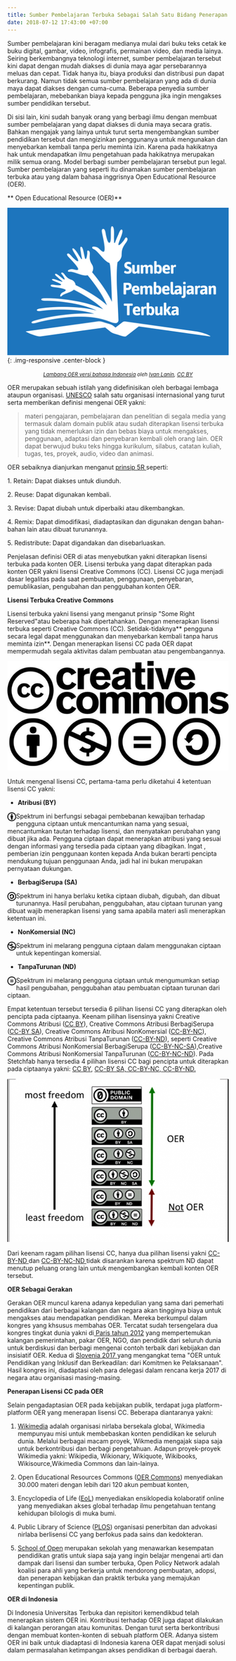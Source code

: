 ```yaml
---
title: Sumber Pembelajaran Terbuka Sebagai Salah Satu Bidang Penerapan Lisensi CC
date: 2018-07-12 17:43:00 +07:00
---
```


Sumber pembelajaran kini beragam medianya mulai dari buku teks cetak ke buku digital, gambar, video, infografis, permainan video, dan media lainya. Seiring berkembangnya teknologi internet, sumber pembelajaran  tersebut kini dapat dengan mudah diakses di dunia maya agar persebarannya meluas dan cepat. Tidak hanya itu, biaya produksi dan distribusi pun dapat berkurang. Namun tidak semua sumber pembelajaran yang ada di dunia maya dapat diakses dengan cuma-cuma. Beberapa penyedia sumber pembelajaran, mebebankan biaya kepada pengguna jika ingin mengakses sumber pendidikan tersebut.

Di sisi lain, kini sudah banyak orang yang berbagi ilmu dengan membuat sumber pembelajaran yang dapat diakses di dunia maya secara gratis. Bahkan mengajak yang lainya untuk turut serta mengembangkan sumber pendidikan tersebut dan mengizinkan penggunanya untuk mengunakan dan menyebarkan kembali tanpa perlu meminta izin. Karena pada hakikatnya hak untuk mendapatkan ilmu pengetahuan pada hakikatnya merupakan milik semua orang. Model berbagi sumber pembelajaran tersebut pun legal. Sumber pembelajaran yang seperti itu dinamakan sumber pembelajaran terbuka atau yang dalam bahasa inggrisnya Open Educational Resource (OER).

\*\* Open Educational Resource (OER)\*\*

![OER_in_Indonesian_Sumber_Pembelajaran_Terbuka_Logo.jpg](/uploads/OER_in_Indonesian_Sumber_Pembelajaran_Terbuka_Logo.jpg){: .img-responsive .center-block }<center><small><i><a href="https://commons.wikimedia.org/wiki/File:OER_in_Indonesian_Sumber_Pembelajaran_Terbuka_Logo.svg">Lambang OER versi bahasa Indonesia</a> oleh <a href="https://commons.wikimedia.org/wiki/User:IvanLanin">Ivan Lanin</a>, <a href="https://creativecommons.org/licenses/by/3.0/deed.en">CC BY</a></i></small></center>

OER merupakan sebuah istilah yang didefinisikan oleh berbagai lembaga ataupun organisasi. [UNESCO](http://http://www.unesco.org/new/en/communication-and-information/access-to-knowledge/open-educational-resources/what-are-open-educational-resources-oers/) salah satu organisasi internasional yang turut serta memberikan definisi mengenai OER yakni:

> materi pengajaran, pembelajaran dan penelitian di segala media yang termasuk dalam domain publik atau sudah diterapkan lisensi terbuka yang tidak memerlukan izin dan bebas biaya untuk mengakses, penggunaan, adaptasi dan penyebaran kembali oleh orang lain. OER dapat berwujud buku teks hingga kurikulum, silabus, catatan kuliah, tugas, tes, proyek, audio, video dan animasi.

OER sebaiknya dianjurkan menganut [prinsip 5R ](http://www.opencontent.org/definition/)seperti:

1\. Retain: Dapat diakses untuk diunduh.

2\. Reuse: Dapat digunakan kembali.

3\. Revise: Dapat diubah untuk diperbaiki atau dikembangkan.

4\. Remix: Dapat dimodifikasi, diadaptasikan dan digunakan dengan bahan-bahan lain atau dibuat turunannya.

5\. Redistribute: Dapat digandakan dan disebarluaskan.

Penjelasan definisi OER di atas menyebutkan yakni diterapkan lisensi terbuka pada konten OER. Lisensi terbuka yang dapat diterapkan pada konten OER yakni lisensi Creative Commons (CC). Lisensi CC juga menjadi dasar legalitas pada saat pembuatan, penggunaan, penyebaran, pemublikasian, pengubahan dan penggubahan konten OER.

**Lisensi Terbuka Creative Commons**

Lisensi terbuka yakni lisensi yang menganut prinsip "Some Right Reserved"atau beberapa hak dipertahankan. Dengan menerapkan lisensi terbuka seperti Creative Commons (CC). Setidak-tidaknya\*\* pengguna secara legal dapat menggunakan dan menyebarkan kembali tanpa harus meminta izin\*\*. Dengan menerapkan lisensi CC pada OER dapat mempermudah segala aktivitas dalam pembuatan atau pengembangannya.

![creative-commons.jpg](/uploads/creative-commons.jpg)

Untuk mengenal lisensi CC, pertama-tama perlu diketahui 4 ketentuan lisensi CC yakni:

- **Atribusi (BY)**

<img style="float: left;" src="/uploads/BY-354f63.png" class="img-responsive" width="20"> 

Spektrum ini berfungsi sebagai pembebanan kewajiban terhadap pengguna ciptaan untuk  mencantumkan nama yang sesuai, mencantumkan tautan terhadap lisensi, dan menyatakan perubahan yang dibuat jika ada. Pengguna ciptaan dapat menerapkan atribusi yang sesuai dengan informasi yang tersedia pada ciptaan yang dibagikan. Ingat , pemberian izin penggunaan konten kepada Anda bukan berarti pencipta mendukung tujuan penggunaan Anda, jadi hal ini bukan merupakan pernyataan dukungan.

 - **BerbagiSerupa (SA)**

<img style="float: left;" src="/uploads/SA.png" class="img-responsive" width="20">

Spektrum ini hanya berlaku ketika ciptaan diubah, digubah, dan dibuat turunannya. Hasil perubahan, penggubahan, atau ciptaan turunan yang dibuat wajib menerapkan lisensi yang sama apabila materi asli menerapkan ketentuan ini.

 - **NonKomersial (NC)**

<img style="float: left;" src="/uploads/NC.png" class="img-responsive" width="20">

Spektrum ini melarang pengguna ciptaan dalam menggunakan ciptaan untuk kepentingan komersial.

- **TanpaTurunan (ND)**

<img style="float: left;" src="/uploads/ND.png" class="img-responsive" width="20"> 

Spektrum ini melarang pengguna ciptaan untuk mengumumkan setiap hasil pengubahan, penggubahan atau pembuatan ciptaan turunan dari ciptaan.

Empat ketentuan tersebut tersedia 6 pilihan lisensi CC yang diterapkan oleh pencipta pada ciptaanya. Keenam pilihan lisensinya  yakni Creative Commons Atribusi ([CC BY](http://creativecommons.org/licenses/by/4.0/deed.id)), Creative Commons Atribusi BerbagiSerupa ([CC-BY SA](http://creativecommons.org/licenses/by-sa/4.0/deed.id)),  Creative Commons Atribusi NonKomersial ([CC-BY-NC](http://creativecommons.org/licenses/by-nc/4.0/deed.id)), Creative Commons Atribusi TanpaTurunan ([CC-BY-ND](http://creativecommons.org/licenses/by-nd/4.0/deed.id)), seperti  Creative Commons Atribusi NonKomersial BerbagiSerupa ([CC-BY-NC-SA](http://creativecommons.org/licenses/by-nc-sa/4.0/deed.id)),Creative Commons Atribusi NonKomersial TanpaTurunan ([CC-BY-NC-ND](http://creativecommons.org/licenses/by-nc-nd/4.0/deed.id)). Pada Stetchfab hanya tersedia 4 pilihan lisensi CC bagi pencipta untuk diterapkan pada ciptaanya yakni: [CC BY](http://creativecommons.org/licenses/by/4.0/deed.id), [CC-BY SA, ](http://creativecommons.org/licenses/by-sa/4.0/deed.id)[CC-BY-NC, ](http://creativecommons.org/licenses/by-nc/4.0/deed.id)[CC-BY-ND. ](http://creativecommons.org/licenses/by-nd/4.0/deed.id)

![oer_cc-by_license-650x479.png](/uploads/oer_cc-by_license-650x479.png)

Dari keenam ragam  pilihan lisensi CC, hanya dua pilihan lisensi yakni [CC-BY-ND   ](http://creativecommons.org/licenses/by-nd/4.0/deed.id)dan [CC-BY-NC-ND ](http://creativecommons.org/licenses/by-nc-nd/4.0/deed.id) tidak disarankan karena spektrum ND dapat menutup peluang orang lain untuk mengembangkan kembali konten OER tersebut.

**OER Sebagai Gerakan**

Gerakan OER  muncul karena adanya kepedulian yang sama dari pemerhati pendidikan dari berbagai kalangan dan negara akan tingginya biaya untuk mengakses atau mendapatkan pendidikan. Mereka berkumpul dalam kongres yang khsusus membahas OER. Tercatat sudah tersengelara dua kongres tingkat dunia yakni di[ Paris tahun 2012](http://http://www.unesco.org/new/en/communication-and-information/access-to-knowledge/open-educational-resources/what-is-the-2012-world-open-educational-resources-congress-and-what-are-its-aims/)  yang mempertemukan kalangan pemerintahan, pakar OER, NGO, dan pendidik dari seluruh dunia untuk berdiskusi dan berbagi mengenai contoh terbaik dari  kebijakan dan insisiatif OER.  Kedua di [Slovenia 2017 ](http://www.oercongress.org/)yang mengangkat tema "OER untuk Pendidikan yang Inklusif dan Berkeadilan: dari Komitmen ke Pelaksanaan". Hasil kongres ini, diadaptasi oleh para delegasi dalam rencana kerja 2017 di negara atau organisasi masing-masing.

**Penerapan Lisensi CC pada OER**

Selain pengadaptasian OER pada kebijakan publik, terdapat juga platform-platform OER yang menerapan lisensi CC. Beberapa diantaranya yakni:

1. [Wikimedia](http://www.wikimedia.org/) adalah organisasi nirlaba bersekala global, Wikimedia mempunyau misi untuk membebaskan konten pendidikan ke seluruh dunia. Melalui berbagai macam proyek, Wikmedia mengajak siapa saja untuk berkontribusi dan berbagi pengetahuan. Adapun proyek-proyek Wikimedia yakni: Wikipedia, Wikionary, Wikiquote, Wikibooks, Wikisource,Wikimedia Commons dan lain-lainya.

2. Open Educational Resources Commons ([OER Commons](http://www.oercommons.org/)) menyediakan 30.000 materi dengan lebih dari 120 akun pembuat konten,

3. Encyclopedia of Life ([EoL](http://eol.org/)) menyediakan ensiklopedia kolaboratif online yang menyediakan akses global terhadap ilmu pengetahuan tentang kehidupan bilologis di muka bumi.

4. Public Library of Science ([PLOS](http://www.plos.org)) organisasi  penerbitan dan advokasi nirlaba berlisensi CC yang berfokus pada sains dan kedokteran.

5. [School of Open](http://schoolofopen.p2pu.org/) merupakan sekolah yang menawarkan kesempatan  pendidikan gratis untuk siapa saja yang ingin belajar mengenai arti dan dampak dari lisensi dan sumber terbuka, Open Policy Network adalah  koalisi para ahli yang berkerja untuk mendorong pembuatan, adopsi, dan penerapan kebijakan dan praktik terbuka yang memajukan kepentingan publik.

**OER  di  Indonesia**

Di Indonesia Universitas Terbuka dan repisitori kemendikbud telah menerapkan sistem OER ini. Kontribusi terhadap OER juga dapat dilakukan di kalangan perorangan atau komunitas. Dengan turut serta berkontribusi dengan membuat  konten-konten  di sebuah platform OER. Adanya sistem OER ini baik untuk diadaptasi di Indonesia karena OER dapat menjadi solusi dalam permasalahan ketimpangan akses pendidikan di berbagai daerah.